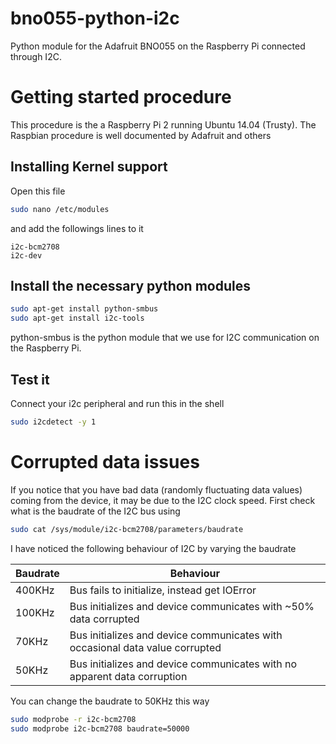 # bno055-python-i2c
Python module for the Adafruit BNO055 on the Raspberry Pi connected through I2C.

# Getting started procedure
This procedure is the a Raspberry Pi 2 running Ubuntu 14.04 (Trusty). The Raspbian procedure is well documented by Adafruit and others

## Installing Kernel support
Open this file
```bash
sudo nano /etc/modules
```
and add the followings lines to it
```
i2c-bcm2708 
i2c-dev
```

## Install the necessary python modules

```bash
sudo apt-get install python-smbus
sudo apt-get install i2c-tools
```
python-smbus is the python module that we use for I2C communication on the Raspberry Pi.

## Test it
Connect your i2c peripheral and run this in the shell
```bash
sudo i2cdetect -y 1
```

# Corrupted data issues
If you notice that you have bad data (randomly fluctuating data values) coming from the device, it may be due to the I2C clock speed.
First check what is the baudrate of the I2C bus using
```bash
sudo cat /sys/module/i2c-bcm2708/parameters/baudrate
```
I have noticed the following behaviour of I2C by varying the baudrate

Baudrate|Behaviour
--------|---------
 400KHz | Bus fails to initialize, instead get IOError  
 100KHz | Bus initializes and device communicates with ~50% data corrupted
 70KHz  | Bus initializes and device communicates with occasional data value corrupted
 50KHz  | Bus initializes and device communicates with no apparent data corruption
 
 You can change the baudrate to 50KHz this way
 ```bash
 sudo modprobe -r i2c-bcm2708
 sudo modprobe i2c-bcm2708 baudrate=50000
 ```
